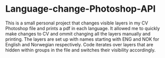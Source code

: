 #  Language-change-Photoshop-API

This is a small personal project that changes visible layers in my CV Photoshop file and prints a pdf in each language. 
It allowed me to quickly make changes to CV and ommit changing all the layers manually and printing.
The layers are set up with names starting with ENG and NOK for English and Norwegian respectively.
Code iterates over layers that are hidden within groups in the file and switches their visibility accordingly.

